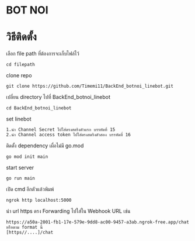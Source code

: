 # BOT NOI

# วิธีติดตั้ง

เลือก file path ที่ต้องการจะเก็บไฟล์ไว้

```
cd filepath
```

clone repo

```
git clone https://github.com/Timemi11/BackEnd_botnoi_linebot.git
```

เปลี่ยน directory ไปที่ BackEnd_botnoi_linebot

```
cd BackEnd_botnoi_linebot
```

set linebot
```
1.นำ Channel Secret ไปใส่ตรงสตริงตัวแรก บรรทัดที่ 15
2.นำ Channel access token ไปใส่ตรงสตริงตัวสอง บรรทัดที่ 16
```

ติดตั้ง dependency เผื่อไม่มี go.mod

```
go mod init main
```

start server

```
go run main
```

เปิด cmd อีกตัวแล้วพิมพ์

```
ngrok http localhost:5000
```

นำ url https ตรง Forwarding ไปใส่ใน Webhook URL เช่น

```
https://a50a-2001-fb1-17e-579e-9dd8-ac00-9457-a3ab.ngrok-free.app/chat
หรือตาม format นี้
[https//....]/chat
```
